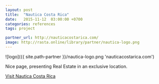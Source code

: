 ```yaml
---
layout: post
title:  "Nautica Costa Rica"
date:   2015-11-12  03:00:00 +0700
categories: references
tags: project

partner_url: http://nauticacostarica.com/
image: http://rasta.online/library/partner/nautica-logo.png
---
```


![logo]({{ site.path-partner }}/nautica-logo.png 'nauticacostarica.com')

<!--more-->

Nice page, presenting Real Estate in an exclusive location. 

[Visit Nautica Costa Rica ](http://nauticacostarica.com/en)
